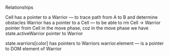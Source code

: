 Relationships

Cell has a pointer to a Warrior — to trace path from A to B and determine obstacles
Warrior has a pointer to a Cell — to be able to rm Cell → Warrior pointer from Cell in the move phase, coz in the move phase we have state.activeWarrior pointer to Warrior

state.warriors[color] has pointers to Warriors
warrior.element — is a pointer to DOM element of Warrior